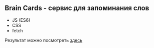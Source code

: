 ## Brain Cards - сервис для запоминания слов

* JS (ES6)
* CSS
* fetch

Результат можно посмотреть [здесь]()
